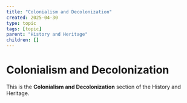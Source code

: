 ```yaml
---
title: "Colonialism and Decolonization"
created: 2025-04-30
type: topic
tags: [topic]
parent: "History and Heritage"
children: []
---
```


# Colonialism and Decolonization

This is the **Colonialism and Decolonization** section of the History and Heritage.
